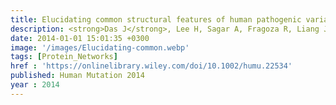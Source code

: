 ```yaml
---
title: Elucidating common structural features of human pathogenic variations using large-scale atomic-resolution protein networks
description: <strong>Das J</strong>, Lee H, Sagar A, Fragoza R, Liang J, Wei X, Wang X, Mort M, Stenson P, Cooper D, Yu H
date: 2014-01-01 15:01:35 +0300
image: '/images/Elucidating-common.webp'
tags: [Protein_Networks]
href : 'https://onlinelibrary.wiley.com/doi/10.1002/humu.22534'
published: Human Mutation 2014
year : 2014
---
```

